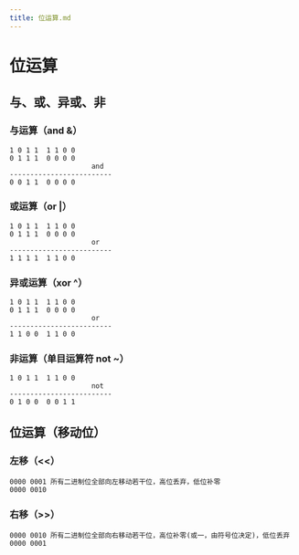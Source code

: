 ```yaml
---
title: 位运算.md
---
```

# 位运算

## 与、或、异或、非

### 与运算（and &）

```
1 0 1 1  1 1 0 0
0 1 1 1  0 0 0 0
                    and
-------------------------
0 0 1 1  0 0 0 0
```


### 或运算（or |）
```
1 0 1 1  1 1 0 0
0 1 1 1  0 0 0 0
                    or
-------------------------
1 1 1 1  1 1 0 0
```

### 异或运算（xor ^）

```
1 0 1 1  1 1 0 0
0 1 1 1  0 0 0 0
                    or
-------------------------
1 1 0 0  1 1 0 0
```

### 非运算（单目运算符 not ~）
```
1 0 1 1  1 1 0 0
                    not
-------------------------
0 1 0 0  0 0 1 1
```

## 位运算（移动位）

### 左移（<<）

```
0000 0001 所有二进制位全部向左移动若干位，高位丢弃，低位补零
0000 0010 
```

### 右移（>>）
```
0000 0010 所有二进制位全部向右移动若干位，高位补零(或一，由符号位决定)，低位丢弃
0000 0001
```